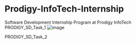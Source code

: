 # Prodigy-InfoTech-Internship
Software Development Internship Program at Prodigy InfoTech
PRODIGY_SD_Task_1
![image](https://github.com/Meenu00615/Prodigy-InfoTech-Internship/assets/149779716/21cdc84d-8fa4-4aa8-8ffd-0051f5e5e451)

PRODIGY_SD_Task_2
